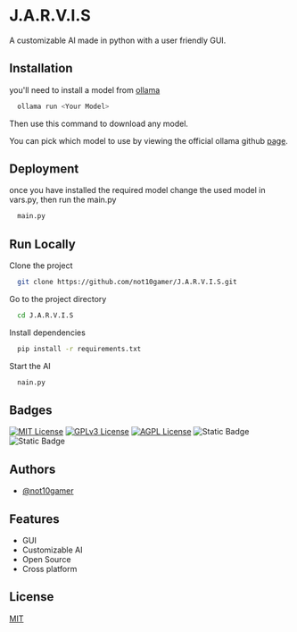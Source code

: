 
# J.A.R.V.I.S

A customizable AI made in python with a user friendly GUI.



## Installation

you'll need to install a model from [ollama](https://ollama.com/download/OllamaSetup.exe)

```bash
  ollama run <Your Model>
```

Then use this command to download any model.

You can pick which model to use by viewing the official ollama github [page](https://github.com/ollama/ollama).
    
## Deployment

once you have installed the required model change the used model in vars.py, then run the main.py

```bash
  main.py
```


## Run Locally

Clone the project

```bash
  git clone https://github.com/not10gamer/J.A.R.V.I.S.git
```

Go to the project directory

```bash
  cd J.A.R.V.I.S

```

Install dependencies

```bash
  pip install -r requirements.txt
```

Start the AI

```bash
  nain.py
```


## Badges

[![MIT License](https://img.shields.io/badge/License-MIT-green.svg)](https://choosealicense.com/licenses/mit/)
[![GPLv3 License](https://img.shields.io/badge/License-GPL%20v3-yellow.svg)](https://opensource.org/licenses/)
[![AGPL License](https://img.shields.io/badge/license-AGPL-blue.svg)](http://www.gnu.org/licenses/agpl-3.0)
![Static Badge](https://img.shields.io/badge/Certification--B)
![Static Badge](https://img.shields.io/badge/Grade-B+-yellow)


## Authors

- [@not10gamer](https://github.com/not10gamer)


## Features

- GUI
- Customizable AI
- Open Source
- Cross platform


## License

[MIT](https://choosealicense.com/licenses/mit/)

